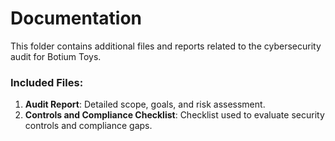# Documentation

This folder contains additional files and reports related to the cybersecurity audit for Botium Toys.  

### Included Files:
1. **Audit Report**: Detailed scope, goals, and risk assessment.  
2. **Controls and Compliance Checklist**: Checklist used to evaluate security controls and compliance gaps.  
